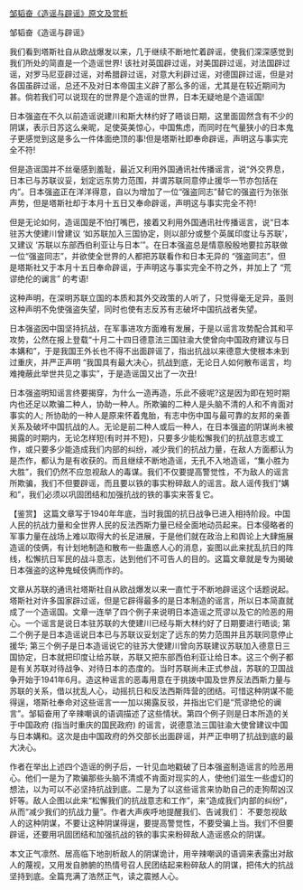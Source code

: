 [邹韬奋《造谣与辟谣》原文及赏析](https://www.vrrw.net/wx/10371.html)

邹韬奋《造谣与辟谣》

我们看到塔斯社自从欧战爆发以来，几于继续不断地忙着辟谣，使我们深深感觉到我们所处的简直是一个造谣世界! 该社对英国辟过谣，对美国辟过谣，对法国辟过谣，对罗马尼亚辟过谣，对希腊辟过谣，对意大利辟过谣，对德国辟过谣，但是对各国虽辟过谣，总还不及对日本帝国主义辟了那么多的谣，尤其是在较近期间为甚。倘若我们可以说现在的世界是个造谣的世界，日本无疑地是个造谣国!

日本强盗在不久以前造谣说建川和斯大林约好了晤谈日期，这里面固然含有不少的阴谋，表示日苏这么亲昵，足使英美惊心，中国焦虑，而同时在气量狭小的日本鬼子更感觉到这是多么一件体面绝顶的事!但是塔斯社即奉命辟谣，声明这与事实完全不符!

但是造谣国并不丝毫感到羞耻，最近又利用外国通讯社传播谣言，说“外交界息，日本已与苏联议妥，划定远东势力范围，并谓苏联同意停止援华一节亦包括在内”。日本强盗正在洋洋得意，自以为增加了一位“强盗同志”替它的强盗行为张张声势，但是塔斯社却于本月十五日又奉命辟谣，声明这与事实完全不符!

但是无论如何，造谣国是不怕打嘴巴，接着又利用外国通讯社传播谣言，说“日本驻苏大使建川曾建议 ‘如苏联加入三国协定，则以部分或整个英属印度让与苏联’，又建议 ‘苏联以东部西伯利亚让与日本’”。在日本强盗总是情意殷殷地要拉苏联做一位“强盗同志”，并欲使全世界的人都把苏联看作和日本无异的 “强盗同志”，但是塔斯社又于本月十五日奉命辟谣，于声明这与事实完全不符之外，并加上了 “荒谬绝伦的谰言” 的考语!

这种声明，在深明苏联立国的本质和其外交政策的人听了，只觉得毫无足异，虽则这种声明不免使强盗失望，同时也使有志反苏有志破坏中国抗战者失望。

日本强盗因中国坚持抗战，在军事进攻方面难有发展，于是以谣言攻势配合其和平攻势，公然在报上登载“十月二十四日德意法三国驻渝大使曾向中国政府建议与日本媾和”，于是我国王外长也不得不出面辟谣了，指出抗战以来德意大使根本未到过重庆，并严正声明 “我国具有最大决心，抗战到底，无论日人如何散布谣言，均难掩蔽此举世共见之事实”，于是造谣国又出了一次丑!

日本强盗明知谣言终要揭穿，为什么一造再造，乐此不疲呢?这是因为即在短时期内也还足以欺骗二种人，协助一种人。所欺骗的二种人是头脑不清的人和不肯面对事实的人; 所协助的一种人是原来怀着鬼胎，有志中伤中国与最可靠的友邦的亲善关系及破坏中国抗战的人。无论是前二种人或后一种人，在日本强盗的阴谋尚未被揭露的时期内，无论怎样短(有时并不短)，只要多少能松懈我们的抗战意志或工作，或只要多少能造成我们内部的纠纷，减少我们的抗战力量，在敌人方面都认为是杰作，都认为是有收获的。而且继续不断地造谣，无孔不入地造谣，“集小胜为大胜”，我们仍然不应忽视敌人的毒谋。我们不仅要提高警觉性，不为敌人的谣言所欺骗，我们不但要辟谣，而且要以铁的事实粉碎敌人的谣言。敌人谣传我们“媾和”，我们必须以巩固团结和加强抗战的铁的事实来答复它。



【鉴赏】 这篇文章写于1940年年底，当时我国的抗日战争已进入相持阶段。中国人民的抗战力量和全世界人民的反法西斯力量已经全面地动员起来。日本侵略者的军事力量在战场上难以取得大的长足进展，于是他们就在政治上和舆论上大肆施展造谣的伎俩，有计划地制造和散布一些蛊惑人心的消息，妄图以此来扰乱抗日的阵线，松懈抗日军民的战斗意志，达到他们不可告人的目的。这篇文章就是专为揭破日本强盗的这种鬼蜮伎俩而作的。

文章从苏联的通讯社塔斯社自从欧战爆发以来一直忙于不断地辟谣这个话题说起。塔斯社对许多国家辟过谣，但是它辟得最多的是日本制造的谣言，所以日本简直就成了一个造谣国。文章一连举了四个例子来说明日本造谣之荒谬以及它的险恶的用心。一个谣言是说日本驻苏联的大使建川已经与斯大林约好了日期要进行晤谈; 第二个例子是日本造谣说日本已与苏联议妥划定了远东的势力范围并且苏联同意停止援华; 第三个例子是日本造谣说它的驻苏大使建川曾向苏联建议苏联加入德意日三国协定，日本就把印度让给苏联，苏联又把东部西伯利亚让给日本。这三个例子都是有关苏联对待战争、对待日本的态度的。当时苏联尚未正式参战，苏联的卫国战争开始于1941年6月。造这种谣言的恶毒用意在于挑拨中国及世界反法西斯力量与苏联的关系，借以扰乱人心，动摇抗日和反法西斯阵营的团结。可惜这种阴谋不能得逞，塔斯社奉命对这些谣言一一加以揭露反驳，并指出它们是“荒谬绝伦的谰言”。邹韬奋用了辛辣嘲讽的语调描述了这些情状。第四个例子则是日本所造的关于中国政府 (指当时重庆的国民政府) 的谣言，说德意法三国驻渝大使曾建议中国与日本媾和。这次是由中国政府的外交部长出面辟谣，并严正申明了抗战到底的最大决心。

作者在举出上述四个造谣的例子后，一针见血地戳破了日本强盗制造谣言的险恶用心。他们一是为了欺骗那些头脑不清或不肯面对现实的人，使他们滋生一些虚幻的想法，以为可以不必坚持抗战到底。二是为了以这些谣言来协助自己的走狗帮凶汉奸等。敌人企图以此来“松懈我们的抗战意志和工作”，来“造成我们内部的纠纷”，从而“减少我们的抗战力量”。作者大声疾呼地提醒我们、告诫我们： 不要忽视敌人的这种阴谋，不要让这种阴谋得逞，要提高警觉性，不要受骗上当。我们不但要辟谣，还要用巩固团结和加强抗战的铁的事实来粉碎敌人造谣惑众的阴谋。

本文正气凛然、居高临下地剖析敌人的阴谋诡计，用辛辣嘲讽的语调来表露出对敌人的蔑视，又用发自肺腑的热情号召人民团结起来粉碎敌人的阴谋，把伟大的抗战坚持到底。全篇充满了浩然正气，读之震撼人心。

